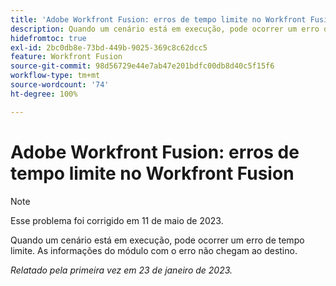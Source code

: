 ```yaml
---
title: 'Adobe Workfront Fusion: erros de tempo limite no Workfront Fusion'
description: Quando um cenário está em execução, pode ocorrer um erro de tempo limite. As informações do módulo com o erro não chegam ao destino.
hidefromtoc: true
exl-id: 2bc0db8e-73bd-449b-9025-369c8c62dcc5
feature: Workfront Fusion
source-git-commit: 98d56729e44e7ab47e201bdfc00db8d40c5f15f6
workflow-type: tm+mt
source-wordcount: '74'
ht-degree: 100%

---
```


# Adobe Workfront Fusion: erros de tempo limite no Workfront Fusion

>[!NOTE]
>
>Esse problema foi corrigido em 11 de maio de 2023.

Quando um cenário está em execução, pode ocorrer um erro de tempo limite. As informações do módulo com o erro não chegam ao destino.

_Relatado pela primeira vez em 23 de janeiro de 2023._
